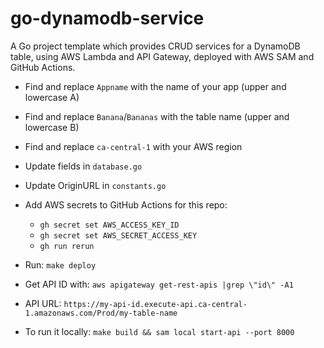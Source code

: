 # go-dynamodb-service

A Go project template which provides CRUD services for a DynamoDB table, using AWS Lambda and API Gateway, deployed with AWS SAM and GitHub Actions.

-   Find and replace `Appname` with the name of your app (upper and lowercase A)
-   Find and replace `Banana`/`Bananas` with the table name (upper and lowercase B)
-   Find and replace `ca-central-1` with your AWS region
-   Update fields in `database.go`
-   Update OriginURL in `constants.go`
-   Add AWS secrets to GitHub Actions for this repo:
    -   `gh secret set AWS_ACCESS_KEY_ID`
    -   `gh secret set AWS_SECRET_ACCESS_KEY`
    -   `gh run rerun`
-   Run: `make deploy`
-   Get API ID with: `aws apigateway get-rest-apis |grep \"id\" -A1`
-   API URL: `https://my-api-id.execute-api.ca-central-1.amazonaws.com/Prod/my-table-name`

-   To run it locally: `make build && sam local start-api --port 8000`

